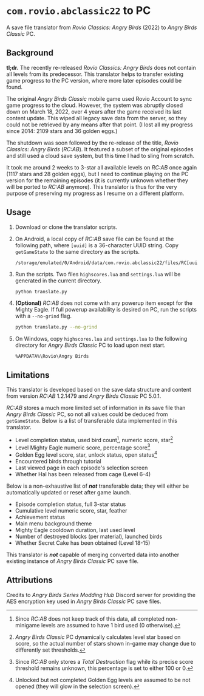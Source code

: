 # `com.rovio.abclassic22` to PC

A save file translator from _Rovio Classics: Angry Birds_
(2022) to _Angry Birds Classic_ PC.

## Background

**tl;dr.** The recently re-released _Rovio Classics: Angry
Birds_ does not contain all levels from its predecessor.
This translator helps to transfer existing game progress to
the PC version, where more later episodes could be found.

The original _Angry Birds Classic_ mobile game used Rovio
Account to sync game progress to the cloud. However, the
system was abruptly closed down on March 18, 2022, over 4
years after the game received its last content update.
This wiped all legacy save data from the server, so they
could not be retrieved by any means after that point. (I
lost all my progress since 2014: 2109 stars and 36 golden
eggs.)

The shutdown was soon followed by the re-release of the
title, _Rovio Classics: Angry Birds_ (_RC:AB_). It featured
a subset of the original episodes and still used a cloud
save system, but this time I had to sling from scratch.

It took me around 2 weeks to 3-star all available levels
on _RC:AB_ once again (1117 stars and 28 golden eggs), but
I need to continue playing on the PC version for the
remaining episodes (it is currently unknown whether they
will be ported to _RC:AB_ anymore). This translator is thus
for the very purpose of preserving my progress as I resume
on a different platform.

## Usage

1. Download or clone the translator scripts.

2. On Android, a local copy of _RC:AB_ save file can be
found at the following path, where `[uuid]` is a
36-character UUID string. Copy `getGameState` to the same
directory as the scripts.

   ```text
   /storage/emulated/0/Android/data/com.rovio.abclassic22/files/RC[uuid]/getGameState
   ```

3. Run the scripts. Two files `highscores.lua` and
`settings.lua` will be generated in the current directory.

   ```bash
   python translate.py
   ```

4. **(Optional)** _RC:AB_ does not come with any powerup
item except for the Mighty Eagle. If full powerup
availability is desired on PC, run the scripts with a
`--no-grind` flag.

   ```bash
   python translate.py --no-grind
   ```

5. On Windows, copy `highscores.lua` and `settings.lua` to
the following directory for _Angry Birds Classic_ PC to
load upon next start.

   ```text
   %APPDATA%\Rovio\Angry Birds
   ```

## Limitations

This translator is developed based on the save data
structure and content from version _RC:AB_ 1.2.1479 and
_Angry Birds Classic_ PC 5.0.1.

_RC:AB_ stores a much more limited set of information in
its save file than _Angry Birds Classic_ PC, so not all
values could be deduced from `getGameState`. Below is a
list of transferable data implemented in this translator.

* Level completion status, used bird count[^1], numeric
score, star[^2]
* Level Mighty Eagle numeric score, percentage score[^3]
* Golden Egg level score, star, unlock status, open
status[^4]
* Encountered birds through tutorial
* Last viewed page in each episode's selection screen
* Whether Hal has been released from cage (Level 6-4)

Below is a non-exhaustive list of **_not_** transferable
data; they will either be automatically updated or reset
after game launch.

* Episode completion status, full 3-star status
* Cumulative level numeric score, star, feather
* Achievement status
* Main menu background theme
* Mighty Eagle cooldown duration, last used level
* Number of destroyed blocks (per material), launched birds
* Whether Secret Cake has been obtained (Level 18-15)

This translator is **_not_** capable of merging converted
data into another existing instance of _Angry Birds
Classic_ PC save file.

[^1]: Since _RC:AB_ does not keep track of this data, all
completed non-minigame levels are assumed to have 1 bird
used (0 otherwise).

[^2]: _Angry Birds Classic_ PC dynamically calculates level
star based on score, so the actual number of stars shown
in-game may change due to differently set thresholds.

[^3]: Since _RC:AB_ only stores a _Total Destruction_ flag
while its precise score threshold remains unknown, this
percentage is set to either 100 or 0.

[^4]: Unlocked but not completed Golden Egg levels are
assumed to be not opened (they will glow in the selection
screen).

## Attributions

Credits to _Angry Birds Series Modding Hub_ Discord server
for providing the AES encryption key used in _Angry Birds
Classic_ PC save files.

